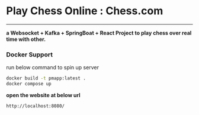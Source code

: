 # Play Chess Online : Chess.com
-------------
**a Websocket + Kafka + SpringBoat + React Project to 
play chess over real time with other.**

### Docker Support
run below command to spin up server
```bash
docker build -t pmapp:latest .
docker compose up
```

**open the website at below url**
```
http://localhost:8080/
```
 
